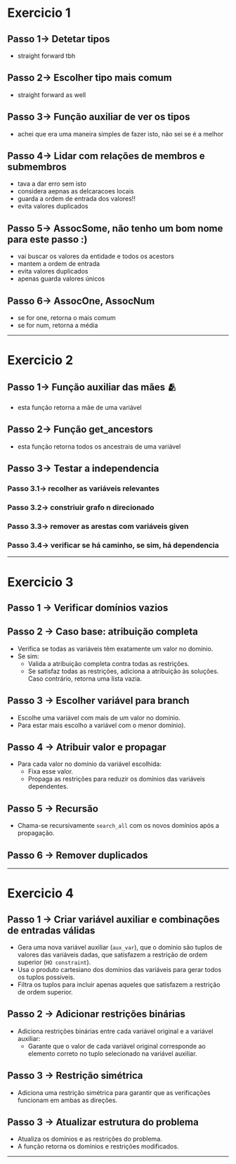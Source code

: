 # Exercicio 1

## Passo 1-> Detetar tipos
- straight forward tbh

## Passo 2-> Escolher tipo mais comum
- straight forward as well

## Passo 3-> Função auxiliar de ver os tipos
- achei que era uma maneira simples de fazer isto, não sei se é a melhor

## Passo 4-> Lidar com relações de membros e submembros
- tava a dar erro sem isto
- considera aepnas as delcaracoes locais
- guarda a ordem de entrada dos valores!!
- evita valores duplicados

## Passo 5-> AssocSome, não tenho um bom nome para este passo :)
- vai buscar os valores da entidade e todos os acestors
- mantem a ordem de entrada
- evita valores duplicados
- apenas guarda valores únicos

## Passo 6-> AssocOne, AssocNum
- se for one, retorna o mais comum
- se for num, retorna a média

---

# Exercicio 2

## Passo 1-> Função auxiliar das mães 🫂
- esta função retorna a mãe de uma variável

## Passo 2-> Função get_ancestors
- esta função retorna todos os ancestrais de uma variável

## Passo 3-> Testar a independencia
### Passo 3.1-> recolher as variáveis relevantes
### Passo 3.2-> constriuir grafo n direcionado
### Passo 3.3-> remover as arestas com variáveis given
### Passo 3.4-> verificar se há caminho, se sim, há dependencia

---

# Exercicio 3

## Passo 1 -> Verificar domínios vazios

## Passo 2 -> Caso base: atribuição completa
- Verifica se todas as variáveis têm exatamente um valor no domínio.
- Se sim:
  - Valida a atribuição completa contra todas as restrições.
  - Se satisfaz todas as restrições, adiciona a atribuição às soluções. Caso contrário, retorna uma lista vazia.

## Passo 3 -> Escolher variável para branch
- Escolhe uma variável com mais de um valor no domínio.
- Para estar mais escolho a variável com o menor domínio).

## Passo 4 -> Atribuir valor e propagar
- Para cada valor no domínio da variável escolhida:
  - Fixa esse valor.
  - Propaga as restrições para reduzir os domínios das variáveis dependentes.

## Passo 5 -> Recursão
- Chama-se recursivamente `search_all` com os novos domínios após a propagação.

## Passo 6 -> Remover duplicados

---

# Exercicio 4

## Passo 1 -> Criar variável auxiliar e combinações de entradas válidas
- Gera uma nova variável auxiliar (`aux_var`), que o dominio são tuplos de valores das variáveis dadas, que satisfazem a restrição de ordem superior (`HO constraint`).
- Usa o produto cartesiano dos domínios das variáveis para gerar todos os tuplos possíveis.
- Filtra os tuplos para incluir apenas aqueles que satisfazem a restrição de ordem superior.

## Passo 2 -> Adicionar restrições binárias
- Adiciona restrições binárias entre cada variável original e a variável auxiliar:
  - Garante que o valor de cada variável original corresponde ao elemento correto no tuplo selecionado na variável auxiliar.

## Passo 3 -> Restrição simétrica
- Adiciona uma restrição simétrica para garantir que as verificações funcionam em ambas as direções.


## Passo 3 -> Atualizar estrutura do problema
- Atualiza os domínios e as restrições do problema.
- A função retorna os domínios e restrições modificados.

---
